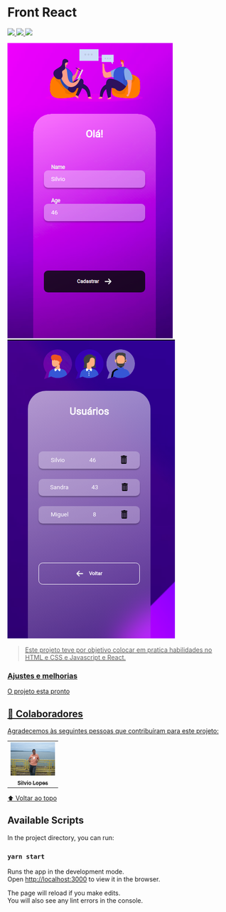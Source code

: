 
# Front React 


<a href="https://www.instagram.com/silviolopesdias/">
<img src="https://img.shields.io/badge/Instagram-E4405F?style=for-the-badge&logo=instagram&logoColor=white">

<a href="https://www.facebook.com/silvio.lopesdias.9/" > 
<img src="https://img.shields.io/badge/Facebook-1877F2?style=for-the-badge&logo=facebook&logoColor=white" />


<a href="https://www.linkedin.com/in/silvio-lopes-dias-69bbba214/">
<img src="https://img.shields.io/badge/LinkedIn-0077B5?style=for-the-badge&logo=linkedin&logoColor=white" /> 



<img src="./src/assets/imagemHome.png" alt="img"> <br> <img src="./src/assets/imagemUsers.png" alt="img"> <br>


> Este projeto teve por objetivo colocar em pratica  habilidades no HTML e CSS e Javascript e React.

### Ajustes e melhorias

O projeto esta pronto



## 🤝 Colaboradores

Agradecemos às seguintes pessoas que contribuíram para este projeto:

<table>
  <tr>
    <td align="center">
      <a href="#">
        <img src="./src/assets/silvio.JPG" width="100px;" alt="Foto do Silvio no GitHub"/><br>
        <sub>
          <b> Silvio Lopes</b>
        </sub>
      </a>
    </td>   
  </tr>
</table>




[⬆ Voltar ao topo](#First-React)<br>


## Available Scripts

In the project directory, you can run:

### `yarn start`

Runs the app in the development mode.\
Open [http://localhost:3000](http://localhost:3000) to view it in the browser.

The page will reload if you make edits.\
You will also see any lint errors in the console.

